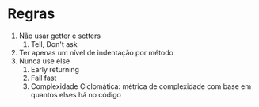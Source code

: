 # Regras

1. Não usar getter e setters
   1.  Tell, Don't ask
2. Ter apenas um nível de indentação por método
3. Nunca use else
   1. Early returning 
   2. Fail fast
   3. Complexidade Ciclomática: métrica de complexidade com base em quantos elses há no código